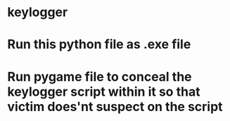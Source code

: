 # keylogger
# Run this python file as .exe file
# Run pygame file to conceal the keylogger script within it so that victim does'nt suspect on the script
